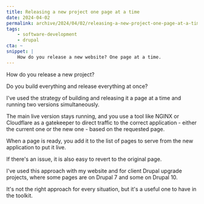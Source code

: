 ```yaml
---
title: Releasing a new project one page at a time
date: 2024-04-02
permalink: archive/2024/04/02/releasing-a-new-project-one-page-at-a-time
tags:
    - software-development
    - drupal
cta: ~
snippet: |
    How do you release a new website? One page at a time.
---
```


How do you release a new project?

Do you build everything and release everything at once?

I've used the strategy of building and releasing it a page at a time and running two versions simultaneously.

The main live version stays running, and you use a tool like NGINX or Cloudflare as a gatekeeper to direct traffic to the correct application - either the current one or the new one - based on the requested page.

When a page is ready, you add it to the list of pages to serve from the new application to put it live.

If there's an issue, it is also easy to revert to the original page.

I've used this approach with my website and for client Drupal upgrade projects, where some pages are on Drupal 7 and some on Drupal 10.

It's not the right approach for every situation, but it's a useful one to have in the toolkit.
